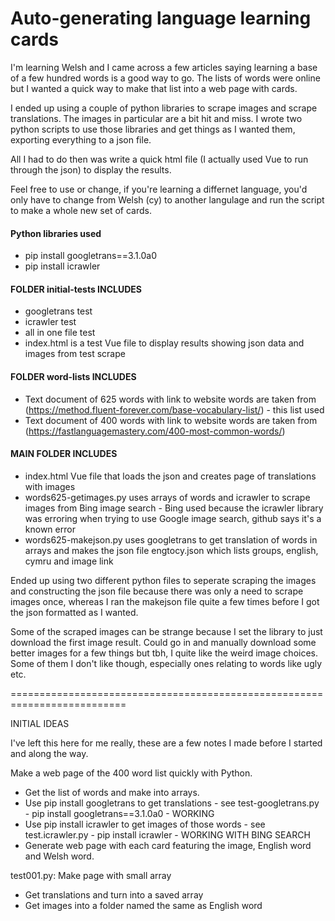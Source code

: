 # Auto-generating language learning cards

I'm learning Welsh and I came across a few articles saying learning a base of a few hundred words is a good way to go. The lists of words were online but I wanted a quick way to make that list into a web page with cards.

I ended up using a couple of python libraries to scrape images and scrape translations. The images in particular are a bit hit and miss. I wrote two python scripts to use those libraries and get things as I wanted them, exporting everything to a json file.

All I had to do then was write a quick html file (I actually used Vue to run through the json) to display the results. 

Feel free to use or change, if you're learning a differnet language, you'd only have to change from Welsh (cy) to another langulage and run the script to make a whole new set of cards.

#### Python libraries used
- pip install googletrans==3.1.0a0
- pip install icrawler

#### FOLDER initial-tests INCLUDES
- googletrans test
- icrawler test
- all in one file test
- index.html is a test Vue file to display results showing json data and images from test scrape

#### FOLDER word-lists INCLUDES
- Text document of 625 words with link to website words are taken from (https://method.fluent-forever.com/base-vocabulary-list/) - this list used
- Text document of 400 words with link to website words are taken from (https://fastlanguagemastery.com/400-most-common-words/)

#### MAIN FOLDER INCLUDES
- index.html Vue file that loads the json and creates page of translations with images
- words625-getimages.py uses arrays of words and icrawler to scrape images from Bing image search - Bing used because the icrawler library was erroring when trying to use Google image search, github says it's a known error
- words625-makejson.py uses googletrans to get translation of words in arrays and makes the json file engtocy.json which lists groups, english, cymru and image link

Ended up using two different python files to seperate scraping the images and constructing the json file because there was only a need to scrape images once, whereas I ran the makejson file quite a few times before I got the json formatted as I wanted.

Some of the scraped images can be strange because I set the library to just download the first image result. Could go in and manually download some better images for a few things but tbh, I quite like the weird image choices. Some of them I don't like though, especially ones relating to words like ugly etc.



==========================================================================


INITIAL IDEAS

I've left this here for me really, these are a few notes I made before I started and along the way.

Make a web page of the 400 word list quickly with Python.
- Get the list of words and make into arrays.
- Use pip install googletrans to get translations - see test-googletrans.py - pip install googletrans==3.1.0a0 - WORKING
- Use pip install icrawler to get images of those words - see test.icrawler.py - pip install icrawler - WORKING WITH BING SEARCH
- Generate web page with each card featuring the image, English word and Welsh word.

test001.py: Make page with small array
- Get translations and turn into a saved array
- Get images into a folder named the same as English word